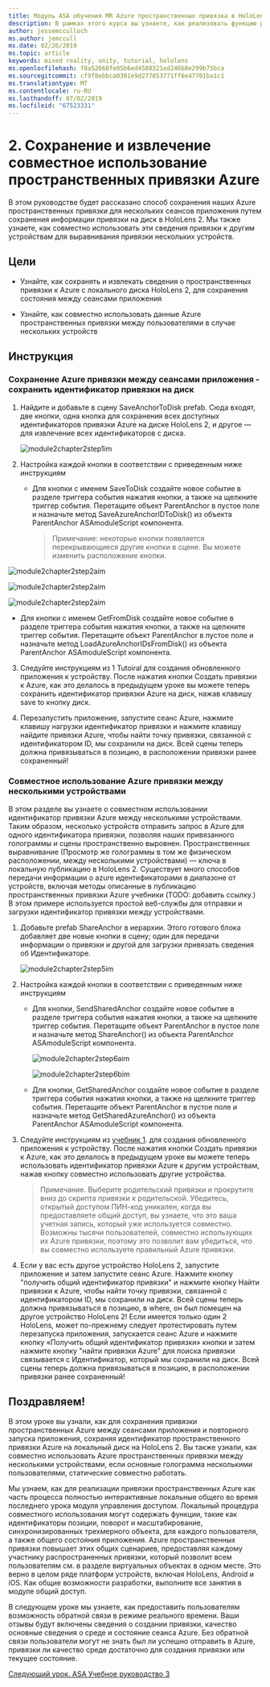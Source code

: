 ```yaml
---
title: Модуль ASA обучения MR Azure пространственных привязка в HoloLens 2
description: В рамках этого курса вы узнаете, как реализовать функцию распознавания лиц Azure в приложении смешанной реальности.
author: jessemcculloch
ms.author: jemccull
ms.date: 02/26/2019
ms.topic: article
keywords: mixed reality, unity, tutorial, hololens
ms.openlocfilehash: f8a52660fe05b6ed4508321ed246b8e299b75bca
ms.sourcegitcommit: cf9f8ebbca0301e9d277853771ff6e47701ba1c1
ms.translationtype: MT
ms.contentlocale: ru-RU
ms.lasthandoff: 07/02/2019
ms.locfileid: "67523331"
---
```

# <a name="2-saving-retrieving-and-sharing-azure-spatial-anchors"></a>2. Сохранение и извлечение совместное использование пространственных привязки Azure

В этом руководстве будет рассказано способ сохранения наших Azure пространственных привязки для нескольких сеансов приложения путем сохранения информации привязки на диск в HoloLens 2. Мы также узнаете, как совместно использовать эти сведения привязки к другим устройствам для выравнивания привязки нескольких устройств.

## <a name="objectives"></a>Цели

* Узнайте, как сохранять и извлекать сведения о пространственных привязки к Azure с локального диска HoloLens 2, для сохранения состояния между сеансами приложения

* Узнайте, как совместно использовать данные Azure пространственных привязки между пользователями в случае нескольких устройств

  

## <a name="instructions"></a>Инструкция

### <a name="persist-azure-anchors-between-app-sessions---save-anchor-id-to-disk"></a>Сохранение Azure привязки между сеансами приложения - сохранить идентификатор привязки на диск

1. Найдите и добавьте в сцену SaveAnchorToDisk prefab. Сюда входят, две кнопки, одна кнопка для сохранения всех доступных идентификаторов привязки Azure на диске HoloLens 2, и другое — для извлечение всех идентификаторов с диска.

   ![module2chapter2step1im](images/module2chapter2step1im.PNG)

2. Настройка каждой кнопки в соответствии с приведенным ниже инструкциям
   - Для кнопки с именем SaveToDisk создайте новое событие в разделе триггера события нажатия кнопки, а также на щелкните триггер события. Перетащите объект ParentAnchor в пустое поле и назначьте метод SaveAzureAnchorIDToDisk() из объекта ParentAnchor ASAmoduleScript компонента.
   
     > Примечание: некоторые кнопки появляется перекрывающиеся другие кнопки в сцене. Вы можете изменить расположение кнопки.
   

  ![module2chapter2step2aim](images/module2chapter2step2aim.PNG)

![module2chapter2step2aim](images/module2chapter2step2bim.PNG)

![module2chapter2step2aim](images/module2chapter2step2cim.PNG)

   - Для кнопки с именем GetFromDisk создайте новое событие в разделе триггера события нажатия кнопки, а также на щелкните триггер события. Перетащите объект ParentAnchor в пустое поле и назначьте метод LoadAzureAnchorIDsFromDisk() из объекта ParentAnchor ASAmoduleScript компонента.

3. Следуйте инструкциям из 1 Tutoiral для создания обновленного приложения к устройству. После нажатия кнопки Создать привязки к Azure, как это делалось в предыдущем уроке вы можете теперь сохранить идентификатор привязки Azure на диск, нажав клавишу save to кнопку диск.

4. Перезапустить приложение, запустите сеанс Azure, нажмите клавишу нагрузки идентификатор привязки и нажмите клавишу найдите привязки Azure, чтобы найти точку привязки, связанной с идентификатором ID, мы сохранили на диск. Всей сцены теперь должна привязываться в позицию, в расположении привязки ранее сохраненный!

### <a name="share-azure-anchors-between-multiple-devices"></a>Совместное использование Azure привязки между несколькими устройствами

В этом разделе вы узнаете о совместном использовании идентификатор привязки Azure между несколькими устройствами. Таким образом, несколько устройств отправить запрос в Azure для одного идентификатора привязки, позволяя наших привязанного голограммы и сцены пространственно выровнен. Пространственных выравнивание (Просмотр же голограммы в том же физическом расположении, между несколькими устройствами) — ключа в локальную публикацию в HoloLens 2. Существует много способов передачи информации о azure идентификаторами в диапазоне от устройств, включая методы описанные в публикацию пространственных привязки Azure учебники (TODO: добавить ссылку.) В этом примере используется простой веб-службы для отправки и загрузки идентификатор привязки между устройствами.

1. Добавьте prefab ShareAnchor в иерархии. Этого готового блока добавляет две новые кнопки в сцену; один для передачи информации о привязки и другой для загрузки привязать сведения об Идентификаторе. 

   ![module2chapter2step5im](images/module2chapter2step5im.PNG)

2. Настройка каждой кнопки в соответствии с приведенным ниже инструкциям

   - Для кнопки, SendSharedAnchor создайте новое событие в разделе триггера события нажатия кнопки, а также на щелкните триггер события. Перетащите объект ParentAnchor в пустое поле и назначьте метод ShareAnchor() из объекта ParentAnchor ASAmoduleScript компонента.

     ![module2chapter2step6aim](images/module2chapter2step6aim.PNG)

     ![module2chapter2step6bim](images/module2chapter2step6bim.PNG)

     

   - Для кнопки, GetSharedAnchor создайте новое событие в разделе триггера события нажатия кнопки, а также на щелкните триггер события. Перетащите объект ParentAnchor в пустое поле и назначьте метод GetSharedAzureAnchor() из объекта ParentAnchor ASAmoduleScript компонента.

3. Следуйте инструкциям из [учебник 1](mrlearning-base-ch1.md). для создания обновленного приложения к устройству. После нажатия кнопки Создать привязки к Azure, как это делалось в предыдущем уроке вы можете теперь использовать идентификатор привязки Azure к другим устройствам, нажав кнопку совместно использовать другие устройства.

   > Примечание. Выберите родительский привязки и прокрутите вниз до скрипта привязки к родительской. Убедитесь, открытый доступом ПИН-код уникален, когда вы предоставляете общий доступ, вы узнаете, что это ваша учетная запись, который уже используется совместно. Возможны тысячи пользователей, совместно использующих их Azure привязки, поэтому это позволит вам убедиться, что вы совместно используете правильный Azure привязки.

4. Если у вас есть другое устройство HoloLens 2, запустите приложение и затем запустите сеанс Azure. Нажмите кнопку "получить общий идентификатор привязки" и нажмите кнопку Найти привязки к Azure, чтобы найти точку привязки, связанной с идентификатором ID, мы сохранили на диск. Всей сцены теперь должна привязываться в позицию, в where, он был помещен на другое устройство HoloLens 2! Если имеется только один 2 HoloLens, может по-прежнему следует протестировать путем перезапуска приложения, запускается сеанс Azure и нажмите кнопку «Получить общий идентификатор привязки» кнопки и затем нажмите кнопку "найти привязки Azure" для поиска привязки связывается с Идентификатор, который мы сохранили на диск. Всей сцены теперь должна привязываться в позицию, в расположении привязки ранее сохраненный!

## <a name="congratulations"></a>Поздравляем!
В этом уроке вы узнали, как для сохранения привязки пространственных Azure между сеансами приложения и повторного запуска приложения, сохраняя идентификатор пространственного привязки Azure на локальный диск на HoloLens 2. Вы также узнали, как совместно использовать Azure пространственных привязки между несколькими устройствами, если основные голограмма несколькими пользователями, статические совместно работать.

Мы узнаем, как для реализации привязки пространственных Azure как часть процесса полностью интерактивные локальные общего во время последнего урока модуля управления доступом. Локальный процедура совместного использования могут содержать функции, такие как идентификаторы позиции, поворот и масштабирование, синхронизированных трехмерного объекта, для каждого пользователя, а также общего состояния приложения. Azure пространственных привязки повышает этих общих сценариев, предоставляя каждому участнику распространенных привязки, который позволит всем пользователям см. в разделе виртуальных объектах в одном месте. Это верно в целом ряде платформ устройств, включая HoloLens, Android и iOS. Как общие возможности разработки, выполните все занятия в модуле общий доступ.

В следующем уроке мы узнаете, как предоставить пользователям возможность обратной связи в режиме реального времени. Ваши отзывы будут включены сведения о создании привязки, качество основные сведения о среде и состояние сеанса Azure. Без обратной связи пользователи могут не знать был ли успешно отправить в Azure, привязки ли качество среде достаточно для создания привязки или текущее состояние.

[Следующий урок. ASA Учебное руководство 3](mrlearning-asa-ch3.md)

